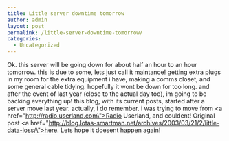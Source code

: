 ```yaml
---
title: Little server downtime tomorrow
author: admin
layout: post
permalink: /little-server-downtime-tomorrow/
categories:
  - Uncategorized
---
```

Ok. this server will be going down for about half an hour to an hour tomorrow. this is due to some, lets just call it maintance! getting extra plugs in my room for the extra equipment i have, making a comms closet, and some general cable tidying. hopefully it wont be down for too long. and after the event of last year (close to the actual day too), im going to be backing everything up! this blog, with its current posts, started after a server move last year. actually, i do remember. i was trying to move from <a href=\"http://radio.userland.com\">Radio Userland</a>, and couldent! Original post <a href=\"http://blog.lotas-smartman.net/archives/2003/03/21/2/little-data-loss/\">here</a>. Lets hope it doesent happen again!